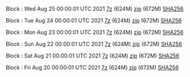 Block : Wed Aug 25 00:00:01 UTC 2021 [7z](https://transfer.sh/1t8XhWg/bootstrap.dat.20210825.7z) (624M) [zip](https://transfer.sh/1u5W34I/bootstrap.dat.20210825.zip) (672M) [SHA256](https://transfer.sh/17pK1j4/sha256.txt)

Block : Tue Aug 24 00:00:01 UTC 2021 [7z](https://transfer.sh/1FnjOBe/bootstrap.dat.20210824.7z) (624M) [zip](https://transfer.sh/1Y87rsu/bootstrap.dat.20210824.zip) (672M) [SHA256](https://transfer.sh/1oYAa1v/sha256.txt)

Block : Mon Aug 23 00:00:01 UTC 2021 [7z](https://transfer.sh/1HFf6wA/bootstrap.dat.20210823.7z) (624M) [zip](https://transfer.sh/1DTv31p/bootstrap.dat.20210823.zip) (672M) [SHA256](https://transfer.sh/1wj1dnV/sha256.txt)

Block : Sun Aug 22 00:00:01 UTC 2021 [7z](https://transfer.sh/n/bootstrap.dat.20210822.7z) (624M) [zip](https://transfer.sh/1aCbkLV/bootstrap.dat.20210822.zip) (672M) [SHA256](https://transfer.sh/1nLVT58/sha256.txt)

Block : Sat Aug 21 00:00:01 UTC 2021 [7z](https://transfer.sh/1muerzc/bootstrap.dat.20210821.7z) (624M) [zip](https://transfer.sh/1jQuFUV/bootstrap.dat.20210821.zip) (672M) [SHA256](https://transfer.sh/1CDkYa7/sha256.txt)

Block : Fri Aug 20 00:00:01 UTC 2021 [7z](https://transfer.sh/1OLSLQ9/bootstrap.dat.20210820.7z) (624M) [zip](https://transfer.sh/17GBjdx/bootstrap.dat.20210820.zip) (672M) [SHA256](https://transfer.sh/14JXteL/sha256.txt)
